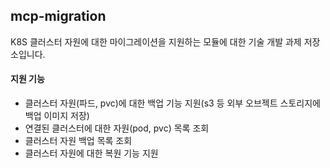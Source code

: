 
mcp-migration
---
K8S 클러스터 자원에 대한 마이그레이션을 지원하는 모듈에 대한 기술 개발 과제 저장소입니다.

#### 지원 기능
- 클러스터 자원(파드, pvc)에 대한 백업 기능 지원(s3 등 외부 오브젝트 스토리지에 백업 이미지 저장)
- 연결된 클러스터에 대한 자원(pod, pvc) 목록 조회
- 클러스터 자원 백업 목록 조회
- 클러스터 자원에 대한 복원 기능 지원
